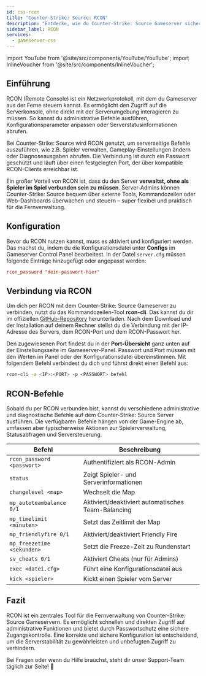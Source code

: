 ```yaml
---
id: css-rcon
title: "Counter-Strike: Source: RCON"
description: "Entdecke, wie du Counter-Strike: Source Gameserver sicher und effizient aus der Ferne verwaltest und steuerst → Jetzt mehr erfahren"
sidebar_label: RCON
services:
  - gameserver-css
---
```


import YouTube from '@site/src/components/YouTube/YouTube';
import InlineVoucher from '@site/src/components/InlineVoucher';

## Einführung

RCON (Remote Console) ist ein Netzwerkprotokoll, mit dem du Gameserver aus der Ferne steuern kannst. Es ermöglicht den Zugriff auf die Serverkonsole, ohne direkt mit der Serverumgebung interagieren zu müssen. So kannst du administrative Befehle ausführen, Konfigurationsparameter anpassen oder Serverstatusinformationen abrufen.

Bei Counter-Strike: Source wird RCON genutzt, um serverseitige Befehle auszuführen, wie z.B. Spieler verwalten, Gameplay-Einstellungen ändern oder Diagnoseausgaben abrufen. Die Verbindung ist durch ein Passwort geschützt und läuft über einen festgelegten Port, der über kompatible RCON-Clients erreichbar ist.

Ein großer Vorteil von RCON ist, dass du den Server **verwaltst, ohne als Spieler im Spiel verbunden sein zu müssen**. Server-Admins können Counter-Strike: Source bequem über externe Tools, Kommandozeilen oder Web-Dashboards überwachen und steuern – super flexibel und praktisch für die Fernverwaltung.

<InlineVoucher />

## Konfiguration

Bevor du RCON nutzen kannst, muss es aktiviert und konfiguriert werden. Das machst du, indem du die Konfigurationsdatei unter **Configs** im Gameserver Control Panel bearbeitest. In der Datei `server.cfg` müssen folgende Einträge hinzugefügt oder angepasst werden:

```cfg
rcon_password "dein-passwort-hier"
```


## Verbindung via RCON

Um dich per RCON mit dem Counter-Strike: Source Gameserver zu verbinden, nutzt du das Kommandozeilen-Tool **rcon-cli**. Das kannst du dir im offiziellen [GitHub-Repository](https://github.com/gorcon/rcon-cli) herunterladen. Nach dem Download und der Installation auf deinem Rechner stellst du die Verbindung mit der IP-Adresse des Servers, dem RCON-Port und dem RCON-Passwort her.

Den zugewiesenen Port findest du in der **Port-Übersicht** ganz unten auf der Einstellungsseite im Gameserver-Panel. Passwort und Port müssen mit den Werten im Panel oder der Konfigurationsdatei übereinstimmen. Mit folgendem Befehl verbindest du dich und führst direkt einen Befehl aus:

```bash
rcon-cli -a <IP>:<PORT> -p <PASSWORT> befehl
```


## RCON-Befehle

Sobald du per RCON verbunden bist, kannst du verschiedene administrative und diagnostische Befehle auf dem Counter-Strike: Source Server ausführen. Die verfügbaren Befehle hängen von der Game-Engine ab, umfassen aber typischerweise Aktionen zur Spielerverwaltung, Statusabfragen und Serversteuerung.

| Befehl                    | Beschreibung                                      |
|---------------------------|--------------------------------------------------|
| `rcon_password <passwort>`   | Authentifiziert als RCON-Admin                   |
| `status`               | Zeigt Spieler- und Serverinformationen           |
| `changelevel <map>`   | Wechselt die Map                                  |
| `mp_autoteambalance 0/1` | Aktiviert/deaktiviert automatisches Team-Balancing |
| `mp_timelimit <minuten>` | Setzt das Zeitlimit der Map                      |
| `mp_friendlyfire 0/1`    | Aktiviert/deaktiviert Friendly Fire               |
| `mp_freezetime <sekunden>` | Setzt die Freeze-Zeit zu Rundenstart             |
| `sv_cheats 0/1`         | Aktiviert Cheats (nur für Admins)                 |
| `exec <datei.cfg>`       | Führt eine Konfigurationsdatei aus                |
| `kick <spieler>`         | Kickt einen Spieler vom Server                     |


## Fazit

RCON ist ein zentrales Tool für die Fernverwaltung von Counter-Strike: Source Gameservern. Es ermöglicht schnellen und direkten Zugriff auf administrative Funktionen und bietet durch Passwortschutz eine sichere Zugangskontrolle. Eine korrekte und sichere Konfiguration ist entscheidend, um die Serverstabilität zu gewährleisten und unbefugten Zugriff zu verhindern.

Bei Fragen oder wenn du Hilfe brauchst, steht dir unser Support-Team täglich zur Seite! 🙂

<InlineVoucher />